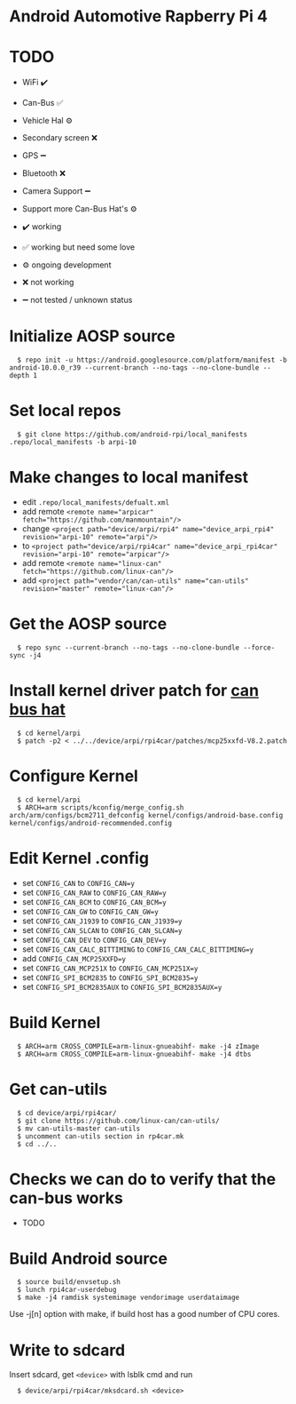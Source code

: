 # Android Automotive Rapberry Pi 4 

# TODO
  * WiFi ✔️
  * Can-Bus ✅
  * Vehicle Hal ⚙️
  * Secondary screen ❌
  * GPS ➖
  * Bluetooth ❌
  * Camera Support ➖
  * Support more Can-Bus Hat's ⚙️

  * ✔️ working
  * ✅ working but need some love
  * ⚙️ ongoing development
  * ❌ not working
  * ➖ not tested / unknown status

# Initialize AOSP source
```
  $ repo init -u https://android.googlesource.com/platform/manifest -b android-10.0.0_r39 --current-branch --no-tags --no-clone-bundle --depth 1
```
# Set local repos
```
  $ git clone https://github.com/android-rpi/local_manifests .repo/local_manifests -b arpi-10
```

# Make changes to local manifest
  * edit `.repo/local_manifests/defualt.xml`
  * add remote `<remote name="arpicar" fetch="https://github.com/manmountain"/>`
  * change `<project path="device/arpi/rpi4" name="device_arpi_rpi4" revision="arpi-10" remote="arpi"/>`
  * to `<project path="device/arpi/rpi4car" name="device_arpi_rpi4car" revision="arpi-10" remote="arpicar"/>`
  * add remote `<remote name="linux-can" fetch="https://github.com/linux-can"/>`
  * add `<project path="vendor/can/can-utils" name="can-utils" revision="master" remote="linux-can"/>`

# Get the AOSP source 
```
  $ repo sync --current-branch --no-tags --no-clone-bundle --force-sync -j4
```

# Install kernel driver patch for [can bus hat](https://www.seeedstudio.com/2-Channel-CAN-BUS-FD-Shield-for-Raspberry-Pi-p-4072.html)
```
  $ cd kernel/arpi
  $ patch -p2 < ../../device/arpi/rpi4car/patches/mcp25xxfd-V8.2.patch
```

# Configure Kernel
```
  $ cd kernel/arpi
  $ ARCH=arm scripts/kconfig/merge_config.sh arch/arm/configs/bcm2711_defconfig kernel/configs/android-base.config kernel/configs/android-recommended.config
```

# Edit Kernel .config
  * set `CONFIG_CAN` to `CONFIG_CAN=y`
  * set `CONFIG_CAN_RAW` to `CONFIG_CAN_RAW=y`
  * set `CONFIG_CAN_BCM` to `CONFIG_CAN_BCM=y`
  * set `CONFIG_CAN_GW` to `CONFIG_CAN_GW=y`
  * set `CONFIG_CAN_J1939` to `CONFIG_CAN_J1939=y`
  * set `CONFIG_CAN_SLCAN` to `CONFIG_CAN_SLCAN=y`
  * set `CONFIG_CAN_DEV` to `CONFIG_CAN_DEV=y`
  * set `CONFIG_CAN_CALC_BITTIMING` to `CONFIG_CAN_CALC_BITTIMING=y`
  * add `CONFIG_CAN_MCP25XXFD=y`
  * set `CONFIG_CAN_MCP251X` to `CONFIG_CAN_MCP251X=y`
  * set `CONFIG_SPI_BCM2835` to `CONFIG_SPI_BCM2835=y`
  * set `CONFIG_SPI_BCM2835AUX` to `CONFIG_SPI_BCM2835AUX=y`

# Build Kernel
```
  $ ARCH=arm CROSS_COMPILE=arm-linux-gnueabihf- make -j4 zImage
  $ ARCH=arm CROSS_COMPILE=arm-linux-gnueabihf- make -j4 dtbs
```

# Get can-utils
```
  $ cd device/arpi/rpi4car/
  $ git clone https://github.com/linux-can/can-utils/
  $ mv can-utils-master can-utils
  $ uncomment can-utils section in rp4car.mk
  $ cd ../..
```

# Checks we can do to verify that the can-bus works
  * TODO

# Build Android source
```
  $ source build/envsetup.sh
  $ lunch rpi4car-userdebug
  $ make -j4 ramdisk systemimage vendorimage userdataimage
```
 Use -j[n] option with make, if build host has a good number of CPU cores.

# Write to sdcard
 Insert sdcard, get `<device>` with lsblk cmd and run
```
  $ device/arpi/rpi4car/mksdcard.sh <device>
```

